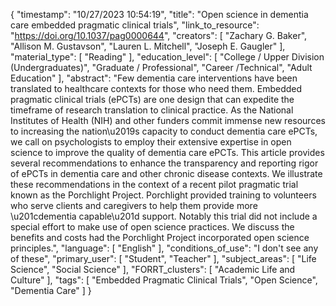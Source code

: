 {
    "timestamp": "10/27/2023 10:54:19",
    "title": "Open science in dementia care embedded pragmatic clinical trials",
    "link_to_resource": "https://doi.org/10.1037/pag0000644",
    "creators": [
        "Zachary G. Baker",
        "Allison M. Gustavson",
        "Lauren L. Mitchell",
        "Joseph E. Gaugler"
    ],
    "material_type": [
        "Reading"
    ],
    "education_level": [
        "College / Upper Division (Undergraduates)",
        "Graduate / Professional",
        "Career /Technical",
        "Adult Education"
    ],
    "abstract": "Few dementia care interventions have been translated to healthcare contexts for those who need them. Embedded pragmatic clinical trials (ePCTs) are one design that can expedite the timeframe of research translation to clinical practice. As the National Institutes of Health (NIH) and other funders commit immense new resources to increasing the nation\u2019s capacity to conduct dementia care ePCTs, we call on psychologists to employ their extensive expertise in open science to improve the quality of dementia care ePCTs. This article provides several recommendations to enhance the transparency and reporting rigor of ePCTs in dementia care and other chronic disease contexts. We illustrate these recommendations in the context of a recent pilot pragmatic trial known as the Porchlight Project. Porchlight provided training to volunteers who serve clients and caregivers to help them provide more \u201cdementia capable\u201d support. Notably this trial did not include a special effort to make use of open science practices. We discuss the benefits and costs had the Porchlight Project incorporated open science principles.",
    "language": [
        "English"
    ],
    "conditions_of_use": "I don't see any of these",
    "primary_user": [
        "Student",
        "Teacher"
    ],
    "subject_areas": [
        "Life Science",
        "Social Science"
    ],
    "FORRT_clusters": [
        "Academic Life and Culture"
    ],
    "tags": [
        "Embedded Pragmatic Clinical Trials",
        "Open Science",
        "Dementia Care"
    ]
}